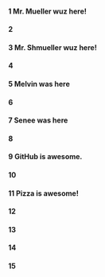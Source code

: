 #### 1 Mr. Mueller wuz here!
#### 2
#### 3 Mr. Shmueller wuz here!
#### 4
#### 5 Melvin was here
#### 6
#### 7 Senee was here
#### 8

#### 9 GitHub is awesome.



#### 10
#### 11 Pizza is awesome!
#### 12
#### 13
#### 14
#### 15